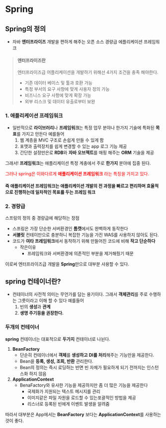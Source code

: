 # Spring 

## Spring의 정의

- 자바 **엔터프라이즈** 개발을 편하게 해주는 오픈 소스 경량급 에플리케이션 프레임워크

> #### 엔터프라이즈란
>
> 엔터프라이즈급 어플리케이션을 개발하기 위해선 4가지 조건을 충족 해야한다.
>
> - 기존 데이터 베이스 및 툴과 호환 가능
> - 특정 부서의 요구 사항에 맞게 사용자 정의 가능
> - 비즈니스 요구 사항에 맞게 확장 가능
> - 외부 리스크 및 데이터 유출로부터 보완

### 1.  애플리케이션 프레임워크

- 일반적으로 **라이브러리**나 **프레임워크**는 특정 업무 분야나 한가지 기술에 특화된 **목표**를 가지고 만든다 예를들어
  1. 웹 계층을 MVC 구조로 손쉽게 만들 수 있게 함
  2. 포맷과 출력장치를 쉽게 변경할 수 있는 app 로그 기능 제공
  3. 간단한 설정만은로 **RDB**와 **자바 오브젝트**를 매핑 해주는 **ORM** 기술을 제공

그래서! **프레임워크**는 애플리케이션 특정 계충에서 주로 **한가지** 분야에 집중 된다. 

<font color="red">그러나 spring은 이와다르게 **애플리케이션 프레임워크** 라는 특징을 가지고 있다.</font>

#### 	즉 애플리케이션 프레임워크는 애플리케이션 개발의 전 과정을 빠르고 편리하며 효율적으로 진행하는데 일차적인 목표를 두는 프레임 워크



### 2.  경량급

스프링의 정의 중 경량급에 해당하는 장점

- 스프링은 가장 단순한 서버환경인 **톰캣**에서도 완벽하게 동작한다
- **서블릿** 컨테이만으로 충분하니 복잡한 기능을 가진 WAS를 사용하지 않아도 된다.
- 코드가 **여타 프레임워크**에서 동작하기 위해 만들어진 코드에 비해 **작고 단순하다**
  - 작은이유
    - 프레임워크와 서버환경에 의존적인 부분을 제거해줬기 때문

이로써 엔터프라이즈급 개발을 **Spring**만으로 대부분 사용할 수 있다.

## spring 컨테이너란?

- 컨테이너의 사전적 의미는 무언가를 담는 용기이다. 그래서 **객체관리**를 주로 수행하는 그릇이라고 이해 할 수 있다 예를들어
  1. 빈의 **생성**과 **관계**
  2. **생명 주기등을 권장한다.**

### 두개의 컨테이너

**spring** 컨테이너는 대표적으로 **두가지** 컨테이너로 나뉜다.

1. **BeanFactory**
   - 단순히 컨테이너에서 **객체**를 **생성하고** **DI를 처리**해주는 기능만을 제공한다.
   - Bean을 **등록, 생성, 조회, 반환** 관리한다.
   - Bean의 정의는 즉시 로딩하는 반면 빈 자체가 필요하게 되기 전까지는 인스턴스화 하지 않음
2. **ApplicationContext**
   - BenaFactory와 유사한 기능을 제공하지만 좀 더 많은 기능을 제공한다
     - 국제화가 지원되는 텍스트 메시지를 관리
     - 이미지같은 파일 자원을 로드할 수 있는포괄적인 방법을 제공
     - 리스너로 등록된 빈에게 이벤트 발생을 알려줌

따라서 대부분은 App에서는 **BeanFactory** 보다는 **ApplicationContext**를 사용하는 것이 좋다.



